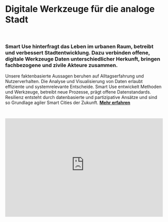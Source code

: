 <br>

# Digitale Werkzeuge für die analoge Stadt

<br>

### Smart Use hinterfragt das Leben im urbanen Raum, betreibt und verbessert Stadtentwicklung. Dazu verbinden offene, digitale Werkzeuge Daten unterschiedlicher Herkunft, bringen fachbezogene und zivile Akteure zusammen.

Unsere faktenbasierte Aussagen beruhen auf Alltagserfahrung und Nutzerverhalten. Die Analyse und Visualisierung von Daten erlaubt effiziente und systemrelevante Entscheide. Smart Use entwickelt Methoden und Werkzeuge, betreibt neue Prozesse, prägt offene Datenstandards. Resilienz entsteht durch datenbasierte und partizipative Ansätze und sind so Grundlage agiler Smart Cities der Zukunft.
**[ Mehr&nbsp;erfahren](/about)**

<center style="margin-top:3em"><iframe width="100%" height="315" src="https://www.youtube-nocookie.com/embed/grwRc3TGwV0?cc_load_policy=1" frameborder="0" allow="autoplay; encrypted-media; picture-in-picture" allowfullscreen></iframe></center>

